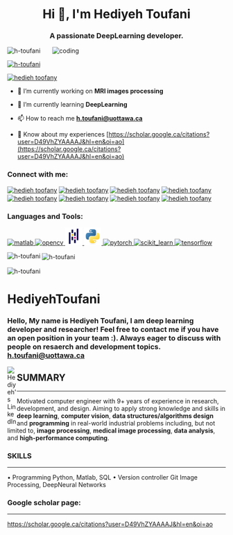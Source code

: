 <h1 align="center">Hi 👋, I'm Hediyeh Toufani</h1>
<h3 align="center">A passionate DeepLearning developer.</h3>

<img align="right" alt="coding" width="400" src="https://i.pinimg.com/originals/e7/26/c7/e726c74ac081eed50feee1433d12c998.gif">

<p align="left"> <img src="https://komarev.com/ghpvc/?username=h-toufani&label=Profile%20views&color=0e75b6&style=flat" alt="h-toufani" /> </p>

<p align="left"> <a href="https://github.com/ryo-ma/github-profile-trophy"><img src="https://github-profile-trophy.vercel.app/?username=h-toufani" alt="h-toufani" /></a> </p>

<p align="left"> <a href="https://twitter.com/hedieh toofany" target="blank"><img src="https://img.shields.io/twitter/follow/hedieh toofany?logo=twitter&style=for-the-badge" alt="hedieh toofany" /></a> </p>

- 🔭 I’m currently working on **MRI images processing**

- 🌱 I’m currently learning **DeepLearning**

- 📫 How to reach me **h.toufani@uottawa.ca**

- 📄 Know about my experiences [https://scholar.google.ca/citations?user=D49VhZYAAAAJ&hl=en&oi=ao](https://scholar.google.ca/citations?user=D49VhZYAAAAJ&hl=en&oi=ao)

<h3 align="left">Connect with me:</h3>
<p align="left">
<a href="https://twitter.com/hedieh toofany" target="blank"><img align="center" src="https://raw.githubusercontent.com/rahuldkjain/github-profile-readme-generator/master/src/images/icons/Social/twitter.svg" alt="hedieh toofany" height="30" width="40" /></a>
<a href="https://linkedin.com/in/hedieh toofany" target="blank"><img align="center" src="https://raw.githubusercontent.com/rahuldkjain/github-profile-readme-generator/master/src/images/icons/Social/linked-in-alt.svg" alt="hedieh toofany" height="30" width="40" /></a>
<a href="https://stackoverflow.com/users/hedieh toofany" target="blank"><img align="center" src="https://raw.githubusercontent.com/rahuldkjain/github-profile-readme-generator/master/src/images/icons/Social/stack-overflow.svg" alt="hedieh toofany" height="30" width="40" /></a>
<a href="https://kaggle.com/hedieh toofany" target="blank"><img align="center" src="https://raw.githubusercontent.com/rahuldkjain/github-profile-readme-generator/master/src/images/icons/Social/kaggle.svg" alt="hedieh toofany" height="30" width="40" /></a>
<a href="https://fb.com/hedieh toofany" target="blank"><img align="center" src="https://raw.githubusercontent.com/rahuldkjain/github-profile-readme-generator/master/src/images/icons/Social/facebook.svg" alt="hedieh toofany" height="30" width="40" /></a>
<a href="https://instagram.com/hedieh toofany" target="blank"><img align="center" src="https://raw.githubusercontent.com/rahuldkjain/github-profile-readme-generator/master/src/images/icons/Social/instagram.svg" alt="hedieh toofany" height="30" width="40" /></a>
<a href="https://medium.com/hedieh toofany" target="blank"><img align="center" src="https://raw.githubusercontent.com/rahuldkjain/github-profile-readme-generator/master/src/images/icons/Social/medium.svg" alt="hedieh toofany" height="30" width="40" /></a>
<a href="https://www.youtube.com/c/hedieh toofany" target="blank"><img align="center" src="https://raw.githubusercontent.com/rahuldkjain/github-profile-readme-generator/master/src/images/icons/Social/youtube.svg" alt="hedieh toofany" height="30" width="40" /></a>
</p>

<h3 align="left">Languages and Tools:</h3>
<p align="left"> <a href="https://www.mathworks.com/" target="_blank" rel="noreferrer"> <img src="https://upload.wikimedia.org/wikipedia/commons/2/21/Matlab_Logo.png" alt="matlab" width="40" height="40"/> </a> <a href="https://opencv.org/" target="_blank" rel="noreferrer"> <img src="https://www.vectorlogo.zone/logos/opencv/opencv-icon.svg" alt="opencv" width="40" height="40"/> </a> <a href="https://pandas.pydata.org/" target="_blank" rel="noreferrer"> <img src="https://raw.githubusercontent.com/devicons/devicon/2ae2a900d2f041da66e950e4d48052658d850630/icons/pandas/pandas-original.svg" alt="pandas" width="40" height="40"/> </a> <a href="https://www.python.org" target="_blank" rel="noreferrer"> <img src="https://raw.githubusercontent.com/devicons/devicon/master/icons/python/python-original.svg" alt="python" width="40" height="40"/> </a> <a href="https://pytorch.org/" target="_blank" rel="noreferrer"> <img src="https://www.vectorlogo.zone/logos/pytorch/pytorch-icon.svg" alt="pytorch" width="40" height="40"/> </a> <a href="https://scikit-learn.org/" target="_blank" rel="noreferrer"> <img src="https://upload.wikimedia.org/wikipedia/commons/0/05/Scikit_learn_logo_small.svg" alt="scikit_learn" width="40" height="40"/> </a> <a href="https://www.tensorflow.org" target="_blank" rel="noreferrer"> <img src="https://www.vectorlogo.zone/logos/tensorflow/tensorflow-icon.svg" alt="tensorflow" width="40" height="40"/> </a> </p>

<p><img align="left" src="https://github-readme-stats.vercel.app/api/top-langs?username=h-toufani&show_icons=true&locale=en&layout=compact" alt="h-toufani" /></p>

<p>&nbsp;<img align="center" src="https://github-readme-stats.vercel.app/api?username=h-toufani&show_icons=true&locale=en" alt="h-toufani" /></p>

<p><img align="center" src="https://github-readme-streak-stats.herokuapp.com/?user=h-toufani&" alt="h-toufani" /></p>



# HediyehToufani

### Hello, My name is Hediyeh Toufani, I am deep learning developer and researcher! Feel free to contact me if you have an open position in your team :). Always eager to discuss with people on resaerch and development topics. h.toufani@uottawa.ca

<a href="https://www.linkedin.com/in/linkedin.com/in/hediyeh-toufany">
  <img align="left" alt="Hediyeh's LinkedIn" width="22px" src="https://raw.githubusercontent.com/peterthehan/peterthehan/master/assets/linkedin.svg" />
</a>


## SUMMARY
------------
Motivated computer engineer with 9+ years of experience in research, development, and design. Aiming to apply strong knowledge and skills in **deep learning**, **computer vision**, **data structures/algorithms design** and **programming** in real-world industrial problems including, but not limited to, **image processing**, **medical image processing**, **data analysis**, and **high-performance computing**.


### SKILLS
-------
• Programming
 Python, Matlab, SQL
• Version controller Git
 Image Processing, DeepNeural Networks

### Google scholar page:
-------------
https://scholar.google.ca/citations?user=D49VhZYAAAAJ&hl=en&oi=ao
